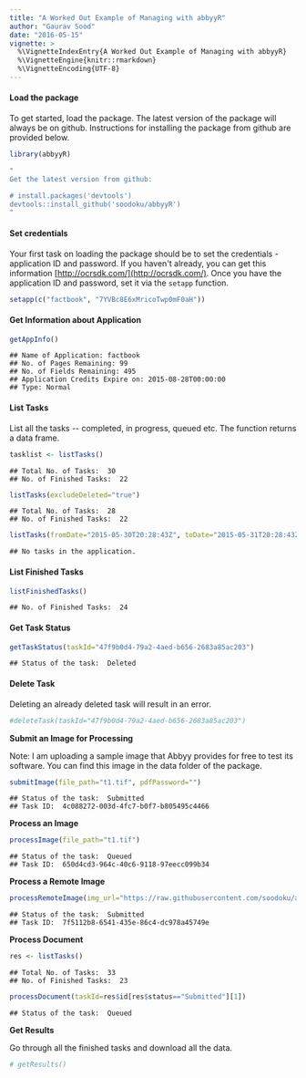 ```yaml
---
title: "A Worked Out Example of Managing with abbyyR"
author: "Gaurav Sood"
date: "2016-05-15"
vignette: >
  %\VignetteIndexEntry{A Worked Out Example of Managing with abbyyR}
  %\VignetteEngine{knitr::rmarkdown}
  %\VignetteEncoding{UTF-8}
---
```


#### Load the package

To get started, load the package. The latest version of the package will always be on github. Instructions for installing the package from github are provided below.




```r
library(abbyyR)
```



```r
"
Get the latest version from github:

# install.packages('devtools')
devtools::install_github('soodoku/abbyyR')
"
```

#### Set credentials

Your first task on loading the package should be to set the credentials - application ID and password. If you haven't already, you can get this information 
[http://ocrsdk.com/](http://ocrsdk.com/). Once you have the application ID and password, set it via the `setapp` function. 



```r
setapp(c("factbook", "7YVBc8E6xMricoTwp0mF0aH"))
```

#### Get Information about Application



```r
getAppInfo()
```

```
## Name of Application: factbook
## No. of Pages Remaining: 99
## No. of Fields Remaining: 495
## Application Credits Expire on: 2015-08-28T00:00:00
## Type: Normal
```

#### List Tasks 

List all the tasks -- completed, in progress, queued etc. The function returns a data frame.



```r
tasklist <- listTasks()
```

```
## Total No. of Tasks:  30 
## No. of Finished Tasks:  22
```


```r
listTasks(excludeDeleted="true")
```

```
## Total No. of Tasks:  28 
## No. of Finished Tasks:  22
```


```r
listTasks(fromDate="2015-05-30T20:28:43Z", toDate="2015-05-31T20:28:43Z")
```

```
## No tasks in the application.
```

#### List Finished Tasks



```r
listFinishedTasks()
```

```
## No. of Finished Tasks:  24
```

#### Get Task Status



```r
getTaskStatus(taskId="47f9b0d4-79a2-4aed-b656-2683a85ac203")
```

```
## Status of the task:  Deleted
```

#### Delete Task

Deleting an already deleted task will result in an error.



```r
#deleteTask(taskId="47f9b0d4-79a2-4aed-b656-2683a85ac203")
```

**Submit an Image for Processing**

Note: I am uploading a sample image that Abbyy provides for free to test its software. You can find this image in the data folder of the package.




```r
submitImage(file_path="t1.tif", pdfPassword="")
```

```
## Status of the task:  Submitted 
## Task ID:  4c088272-003d-4fc7-b0f7-b805495c4466
```

**Process an Image**



```r
processImage(file_path="t1.tif")
```

```
## Status of the task:  Queued 
## Task ID:  650d4cd3-964c-40c6-9118-97eecc099b34
```

**Process a Remote Image**



```r
processRemoteImage(img_url="https://raw.githubusercontent.com/soodoku/abbyyR/master/inst/extdata/t1.TIF")
```

```
## Status of the task:  Submitted 
## Task ID:  7f5112b8-6541-435e-86c4-dc978a45749e
```

**Process Document**



```r
res <- listTasks()
```

```
## Total No. of Tasks:  33 
## No. of Finished Tasks:  23
```


```r
processDocument(taskId=res$id[res$status=="Submitted"][1])
```

```
## Status of the task:  Queued
```

**Get Results**

Go through all the finished tasks and download all the data.



```r
# getResults()
```
